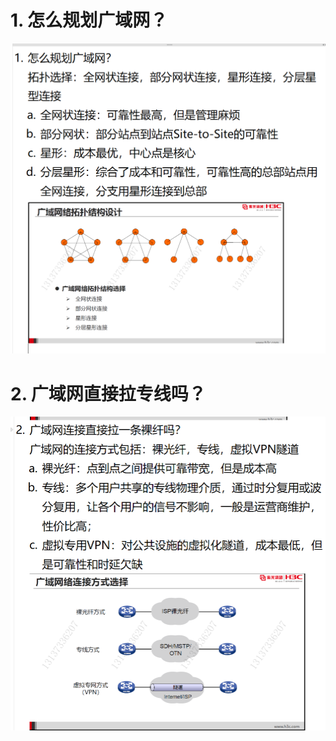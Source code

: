 # 1. 怎么规划广域网？

![alt text](images/面试题---广域网规划/image.png)

# 2. 广域网直接拉专线吗？

![alt text](images/面试题---广域网规划/image-1.png)

